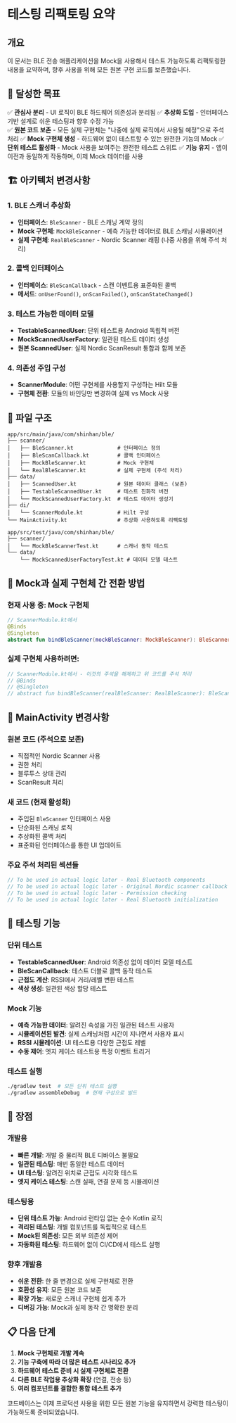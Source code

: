# 테스팅 리팩토링 요약

## 개요
이 문서는 BLE 전송 애플리케이션을 Mock을 사용해서 테스트 가능하도록 리팩토링한 내용을 요약하며, 향후 사용을 위해 모든 원본 구현 코드를 보존했습니다.

## 🎯 달성한 목표

✅ **관심사 분리** - UI 로직이 BLE 하드웨어 의존성과 분리됨
✅ **추상화 도입** - 인터페이스 기반 설계로 쉬운 테스팅과 향후 수정 가능  
✅ **원본 코드 보존** - 모든 실제 구현체는 "나중에 실제 로직에서 사용될 예정"으로 주석 처리
✅ **Mock 구현체 생성** - 하드웨어 없이 테스트할 수 있는 완전한 기능의 Mock
✅ **단위 테스트 활성화** - Mock 사용을 보여주는 완전한 테스트 스위트
✅ **기능 유지** - 앱이 이전과 동일하게 작동하며, 이제 Mock 데이터를 사용

## 🏗️ 아키텍처 변경사항

### 1. **BLE 스캐너 추상화**
- **인터페이스**: `BleScanner` - BLE 스캐닝 계약 정의
- **Mock 구현체**: `MockBleScanner` - 예측 가능한 데이터로 BLE 스캐닝 시뮬레이션
- **실제 구현체**: `RealBleScanner` - Nordic Scanner 래핑 (나중 사용을 위해 주석 처리)

### 2. **콜백 인터페이스**
- **인터페이스**: `BleScanCallback` - 스캔 이벤트용 표준화된 콜백
- **메서드**: `onUserFound()`, `onScanFailed()`, `onScanStateChanged()`

### 3. **테스트 가능한 데이터 모델**
- **TestableScannedUser**: 단위 테스트용 Android 독립적 버전
- **MockScannedUserFactory**: 일관된 테스트 데이터 생성
- **원본 ScannedUser**: 실제 Nordic ScanResult 통합과 함께 보존

### 4. **의존성 주입 구성**
- **ScannerModule**: 어떤 구현체를 사용할지 구성하는 Hilt 모듈
- **구현체 전환**: 모듈의 바인딩만 변경하여 실제 vs Mock 사용

## 📁 파일 구조

```
app/src/main/java/com/shinhan/ble/
├── scanner/
│   ├── BleScanner.kt              # 인터페이스 정의
│   ├── BleScanCallback.kt         # 콜백 인터페이스  
│   ├── MockBleScanner.kt          # Mock 구현체
│   └── RealBleScanner.kt          # 실제 구현체 (주석 처리)
├── data/
│   ├── ScannedUser.kt             # 원본 데이터 클래스 (보존)
│   ├── TestableScannedUser.kt     # 테스트 친화적 버전
│   └── MockScannedUserFactory.kt  # 테스트 데이터 생성기
├── di/
│   └── ScannerModule.kt           # Hilt 구성
└── MainActivity.kt                # 추상화 사용하도록 리팩토링

app/src/test/java/com/shinhan/ble/
├── scanner/
│   └── MockBleScannerTest.kt      # 스캐너 동작 테스트
└── data/
    └── MockScannedUserFactoryTest.kt # 데이터 모델 테스트
```

## 🔧 Mock과 실제 구현체 간 전환 방법

### 현재 사용 중: Mock 구현체
```kotlin
// ScannerModule.kt에서
@Binds
@Singleton  
abstract fun bindBleScanner(mockBleScanner: MockBleScanner): BleScanner
```

### 실제 구현체 사용하려면:
```kotlin
// ScannerModule.kt에서 - 이것의 주석을 해제하고 위 코드를 주석 처리
// @Binds
// @Singleton
// abstract fun bindBleScanner(realBleScanner: RealBleScanner): BleScanner
```

## 📱 MainActivity 변경사항

### 원본 코드 (주석으로 보존)
- 직접적인 Nordic Scanner 사용
- 권한 처리
- 블루투스 상태 관리
- ScanResult 처리

### 새 코드 (현재 활성화)
- 주입된 `BleScanner` 인터페이스 사용
- 단순화된 스캐닝 로직
- 추상화된 콜백 처리
- 표준화된 인터페이스를 통한 UI 업데이트

### 주요 주석 처리된 섹션들
```kotlin
// To be used in actual logic later - Real Bluetooth components
// To be used in actual logic later - Original Nordic scanner callback  
// To be used in actual logic later - Permission checking
// To be used in actual logic later - Real Bluetooth initialization
```

## 🧪 테스팅 기능

### 단위 테스트
- **TestableScannedUser**: Android 의존성 없이 데이터 모델 테스트
- **BleScanCallback**: 테스트 더블로 콜백 동작 테스트
- **근접도 계산**: RSSI에서 거리/레벨 변환 테스트
- **색상 생성**: 일관된 색상 할당 테스트

### Mock 기능
- **예측 가능한 데이터**: 알려진 속성을 가진 일관된 테스트 사용자
- **시뮬레이션된 발견**: 실제 스캐닝처럼 시간이 지나면서 사용자 표시
- **RSSI 시뮬레이션**: UI 테스트용 다양한 근접도 레벨
- **수동 제어**: 엣지 케이스 테스트용 특정 이벤트 트리거

### 테스트 실행
```bash
./gradlew test  # 모든 단위 테스트 실행
./gradlew assembleDebug  # 현재 구성으로 빌드
```

## 🚀 장점

### 개발용
- **빠른 개발**: 개발 중 물리적 BLE 디바이스 불필요
- **일관된 테스팅**: 매번 동일한 테스트 데이터
- **UI 테스팅**: 알려진 위치로 근접도 시각화 테스트
- **엣지 케이스 테스팅**: 스캔 실패, 연결 문제 등 시뮬레이션

### 테스팅용
- **단위 테스트 가능**: Android 런타임 없는 순수 Kotlin 로직
- **격리된 테스팅**: 개별 컴포넌트를 독립적으로 테스트
- **Mock된 의존성**: 모든 외부 의존성 제어
- **자동화된 테스팅**: 하드웨어 없이 CI/CD에서 테스트 실행

### 향후 개발용
- **쉬운 전환**: 한 줄 변경으로 실제 구현체로 전환
- **호환성 유지**: 모든 원본 코드 보존
- **확장 가능**: 새로운 스캐너 구현체 쉽게 추가
- **디버깅 가능**: Mock과 실제 동작 간 명확한 분리

## 📋 다음 단계

1. **Mock 구현체로 개발 계속**
2. **기능 구축에 따라 더 많은 테스트 시나리오 추가**
3. **하드웨어 테스트 준비 시 실제 구현체로 전환**
4. **다른 BLE 작업용 추상화 확장** (연결, 전송 등)
5. **여러 컴포넌트를 결합한 통합 테스트 추가**

코드베이스는 이제 프로덕션 사용을 위한 모든 원본 기능을 유지하면서 강력한 테스팅이 가능하도록 준비되었습니다.